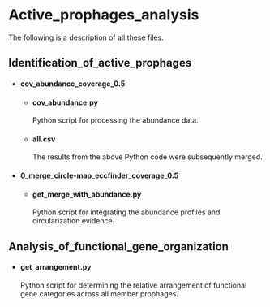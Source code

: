 # Active_prophages_analysis
The following is a description of all these files.

## Identification_of_active_prophages
  * #### cov_abundance_coverage_0.5                                              
    * #### cov_abundance.py
      Python script for processing the abundance data.
    * #### all.csv
      The results from the above Python code were subsequently merged.
  * #### 0_merge_circle-map_eccfinder_coverage_0.5                                           
    * #### get_merge_with_abundance.py
      Python script for integrating the abundance profiles and circularization evidence.

## Analysis_of_functional_gene_organization                                              
  * #### get_arrangement.py
      Python script for determining the relative arrangement of functional gene categories across all member prophages.
    
      
